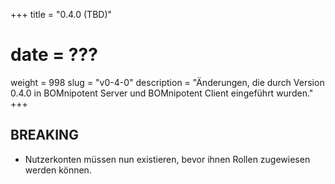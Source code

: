 +++
title = "0.4.0 (TBD)"
# date = ???
weight = 998
slug = "v0-4-0"
description = "Änderungen, die durch Version 0.4.0 in BOMnipotent Server und BOMnipotent Client eingeführt wurden."
+++

## BREAKING
- Nutzerkonten müssen nun existieren, bevor ihnen Rollen zugewiesen werden können.
